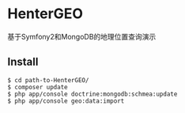 HenterGEO
=========

基于Symfony2和MongoDB的地理位置查询演示

Install
-------
```
$ cd path-to-HenterGEO/
$ composer update
$ php app/console doctrine:mongodb:schmea:update
$ php app/console geo:data:import
```
